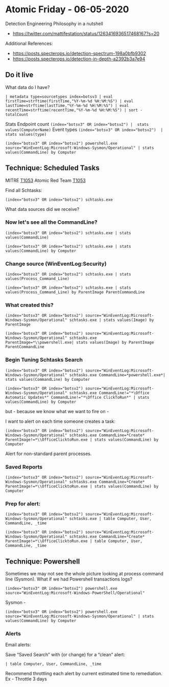 # Atomic Friday - 06-05-2020

Detection Engineering Philosophy in a nutshell

- https://twitter.com/mattifestation/status/1263416936517468167?s=20

Additional References:
- https://posts.specterops.io/detection-spectrum-198a0bfb9302
- https://posts.specterops.io/detection-in-depth-a2392b3a7e94

## Do it live

What data do I have?

```
| metadata type=sourcetypes index=botsv3 | eval firstTime=strftime(firstTime,"%Y-%m-%d %H:%M:%S") | eval lastTime=strftime(lastTime,"%Y-%m-%d %H:%M:%S") | eval recentTime=strftime(recentTime,"%Y-%m-%d %H:%M:%S") | sort - totalCount
```

Stats
Endpoint count
`(index="botsv3" OR index="botsv2") |  stats values(ComputerName)`
Event types
`(index="botsv3" OR index="botsv2")  |  stats values(type)`


```
(index="botsv3" OR index="botsv2") powershell.exe source="WinEventLog:Microsoft-Windows-Sysmon/Operational" | stats values(CommandLine) by Computer
```


## Technique: Scheduled Tasks
MITRE [T1053](https://attack.mitre.org/techniques/T1053/)
Atomic Red Team [T1053](https://github.com/redcanaryco/atomic-red-team/blob/7d07686f600c0fb3bba468c987eb4e4faea83fa9/atomics/T1053/T1053.md)

Find all Schtasks:

`(index="botsv3" OR index="botsv2") schtasks.exe`

What data sources did we receive?


### Now let's see all the CommandLine?

`(index="botsv3" OR index="botsv2") schtasks.exe | stats values(CommandLine)`

`(index="botsv3" OR index="botsv2") schtasks.exe | stats values(CommandLine) by Computer`

### Change source (WinEventLog:Security)
`(index="botsv3" OR index="botsv2") schtasks.exe | stats values(Process_Command_Line)`

`(index="botsv3" OR index="botsv2") schtasks.exe | stats values(Process_Command_Line) by ParentImage ParentCommandLine`

### What created this?

`(index="botsv3" OR index="botsv2") source="WinEventLog:Microsoft-Windows-Sysmon/Operational" schtasks.exe | stats values(Image) by ParentImage`

`(index="botsv3" OR index="botsv2") source="WinEventLog:Microsoft-Windows-Sysmon/Operational" schtasks.exe ParentImage=*\\powershell.exe| stats values(Image) by ParentImage ParentCommandLine`

### Begin Tuning Schtasks Search

`(index="botsv3" OR index="botsv2") source="WinEventLog:Microsoft-Windows-Sysmon/Operational" schtasks.exe CommandLine=*powershell.exe*| stats values(CommandLine) by Computer`

`(index="botsv3" OR index="botsv2") source="WinEventLog:Microsoft-Windows-Sysmon/Operational" schtasks.exe CommandLine!="*\Office Automatic Updates*" CommandLine!="*\Office ClickToRun*" | stats values(CommandLine) by Computer`

but - because we know what we want to fire on - 

I want to alert on each time someone creates a task:

`(index="botsv3" OR index="botsv2") source="WinEventLog:Microsoft-Windows-Sysmon/Operational" schtasks.exe CommandLine=*Create* ParentImage!=*\\OfficeClicktoRun.exe | stats values(CommandLine) by Computer`

Alert for non-standard parent processes.

### Saved Reports

`(index="botsv3" OR index="botsv2") source="WinEventLog:Microsoft-Windows-Sysmon/Operational" schtasks.exe CommandLine=*Create* ParentImage!=*\\OfficeClicktoRun.exe | stats values(CommandLine) by Computer`

### Prep for alert:
`(index="botsv3" OR index="botsv2") source="WinEventLog:Microsoft-Windows-Sysmon/Operational" schtasks.exe | table Computer, User, CommandLine, _time`

`(index="botsv3" OR index="botsv2") source="WinEventLog:Microsoft-Windows-Sysmon/Operational" schtasks.exe CommandLine=*Create* ParentImage!=*\\OfficeClicktoRun.exe | table Computer, User, CommandLine, _time`

## Technique: Powershell

Sometimes we may not see the whole picture looking at process command line (Sysmon). What if we had Powershell transactions logs?

`(index="botsv3" OR index="botsv2") powershell.exe source="WinEventLog:Microsoft-Windows-PowerShell/Operational"`

Sysmon - 

`(index="botsv3" OR index="botsv2") powershell.exe source="WinEventLog:Microsoft-Windows-Sysmon/Operational" | stats values(CommandLine) by Computer`

### Alerts

Email alerts:

Save “Saved Search” with (or change) for a “clean” alert:

`| table Computer, User, CommandLine, _time`

Recommend throttling each alert by current estimated time to remediation.
Ex - Throttle 3 days
